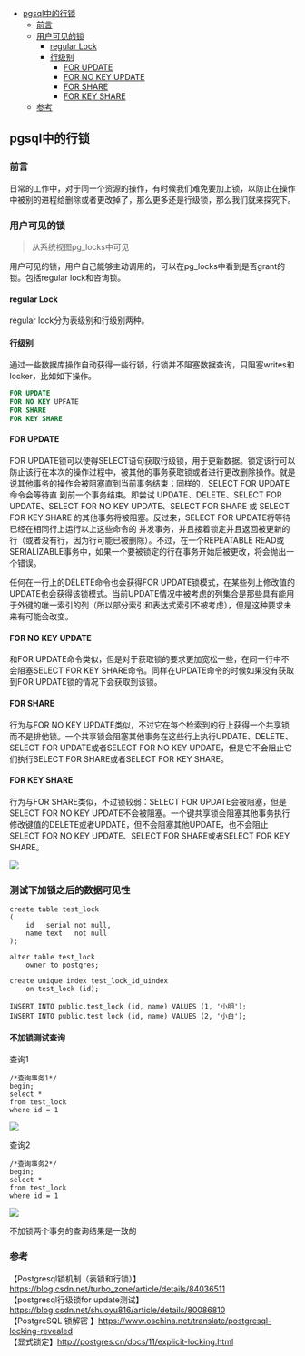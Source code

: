 - [pgsql中的行锁](#pgsql%E4%B8%AD%E7%9A%84%E8%A1%8C%E9%94%81)
  - [前言](#%E5%89%8D%E8%A8%80)
  - [用户可见的锁](#%E7%94%A8%E6%88%B7%E5%8F%AF%E8%A7%81%E7%9A%84%E9%94%81)
    - [regular Lock](#regular-lock)
    - [行级别](#%E8%A1%8C%E7%BA%A7%E5%88%AB)
        - [FOR UPDATE](#for-update)
        - [FOR NO KEY UPDATE](#for-no-key-update)
        - [FOR SHARE](#for-share)
        - [FOR KEY SHARE](#for-key-share)
  - [参考](#%E5%8F%82%E8%80%83)

## pgsql中的行锁

### 前言

日常的工作中，对于同一个资源的操作，有时候我们难免要加上锁，以防止在操作中被别的进程给删除或者更改掉了，那么更多还是行级锁，那么我们就来探究下。

### 用户可见的锁

> 从系统视图pg_locks中可见

用户可见的锁，用户自己能够主动调用的，可以在pg_locks中看到是否grant的锁。包括regular lock和咨询锁。

#### regular Lock
 
regular lock分为表级别和行级别两种。
 
#### 行级别

通过一些数据库操作自动获得一些行锁，行锁并不阻塞数据查询，只阻塞writes和locker，比如如下操作。

````sql
FOR UPDATE
FOR NO KEY UPFATE
FOR SHARE
FOR KEY SHARE
````
#### FOR UPDATE

FOR UPDATE锁可以使得SELECT语句获取行级锁，用于更新数据。锁定该行可以防止该行在本次的操作过程中，被其他的事务获取锁或者进行更改删除操作。就是说其他事务的操作会被阻塞直到当前事务结束；同样的，SELECT FOR UPDATE命令会等待直
到前一个事务结束。即尝试 UPDATE、DELETE、SELECT FOR UPDATE、SELECT FOR NO KEY UPDATE、SELECT FOR SHARE 或 SELECT FOR KEY SHARE 的其他事务将被阻塞。反过来，SELECT FOR UPDATE将等待已经在相同行上运行以上这些命令的
并发事务，并且接着锁定并且返回被更新的行（或者没有行，因为行可能已被删除）。不过，在一个REPEATABLE READ或SERIALIZABLE事务中，如果一个要被锁定的行在事务开始后被更改，将会抛出一个错误。  

任何在一行上的DELETE命令也会获得FOR UPDATE锁模式，在某些列上修改值的UPDATE也会获得该锁模式。当前UPDATE情况中被考虑的列集合是那些具有能用于外键的唯一索引的列（所以部分索引和表达式索引不被考虑），但是这种要求未来有可能会改变。

#### FOR NO KEY UPDATE

和FOR UPDATE命令类似，但是对于获取锁的要求更加宽松一些，在同一行中不会阻塞SELECT FOR KEY SHARE命令。同样在UPDATE命令的时候如果没有获取到FOR UPDATE锁的情况下会获取到该锁。

#### FOR SHARE

行为与FOR NO KEY UPDATE类似，不过它在每个检索到的行上获得一个共享锁而不是排他锁。一个共享锁会阻塞其他事务在这些行上执行UPDATE、DELETE、SELECT FOR UPDATE或者SELECT FOR NO KEY UPDATE，但是它不会阻止它们执行SELECT FOR SHARE或者SELECT FOR KEY SHARE。

#### FOR KEY SHARE

行为与FOR SHARE类似，不过锁较弱：SELECT FOR UPDATE会被阻塞，但是SELECT FOR NO KEY UPDATE不会被阻塞。一个键共享锁会阻塞其他事务执行修改键值的DELETE或者UPDATE，但不会阻塞其他UPDATE，也不会阻止SELECT FOR NO KEY UPDATE、SELECT FOR SHARE或者SELECT FOR KEY SHARE。
 
![](https://img2020.cnblogs.com/blog/1237626/202004/1237626-20200408142154977-1951304776.png)

### 测试下加锁之后的数据可见性

````
create table test_lock
(
    id   serial not null,
    name text   not null
);

alter table test_lock
    owner to postgres;

create unique index test_lock_id_uindex
    on test_lock (id);

INSERT INTO public.test_lock (id, name) VALUES (1, '小明');
INSERT INTO public.test_lock (id, name) VALUES (2, '小白');
````

#### 不加锁测试查询
查询1
````
/*查询事务1*/
begin;
select *
from test_lock
where id = 1
````
![](https://img2020.cnblogs.com/blog/1237626/202004/1237626-20200409181425768-2143198880.png)

查询2

````
/*查询事务2*/
begin;
select *
from test_lock
where id = 1
````
![](https://img2020.cnblogs.com/blog/1237626/202004/1237626-20200409181517542-1473678999.png)

不加锁两个事务的查询结果是一致的


### 参考

【Postgresql锁机制（表锁和行锁）】https://blog.csdn.net/turbo_zone/article/details/84036511  
【postgresql行级锁for update测试】https://blog.csdn.net/shuoyu816/article/details/80086810  
【PostgreSQL 锁解密 】https://www.oschina.net/translate/postgresql-locking-revealed  
【显式锁定】http://postgres.cn/docs/11/explicit-locking.html

